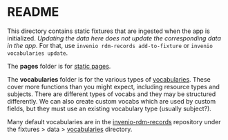 # README

This directory contains static fixtures that are ingested when the app is initialized. _Updating the data here does not update the corresponding data in the app_. For that, use `invenio rdm-records add-to-fixture` or `invenio vocabularies update`.

The **pages** folder is for [static pages](https://inveniordm.docs.cern.ch/operate/customize/static_pages/).

The **vocabularies** folder is for the various types of [vocabularies](https://inveniordm.docs.cern.ch/operate/customize/vocabularies/#vocabularies). These cover more functions than you might expect, including resource types and subjects. There are different types of vocabs and they may be structured differently. We can also create custom vocabs which are used by custom fields, but they must use an existing vocabulary type (usually subject?).

Many default vocabularies are in the [invenio-rdm-records](https://github.com/inveniosoftware/invenio-rdm-records) repository under the fixtures > data > [vocabularies](https://github.com/inveniosoftware/invenio-rdm-records/tree/master/invenio_rdm_records/fixtures/data/vocabularies) directory.
